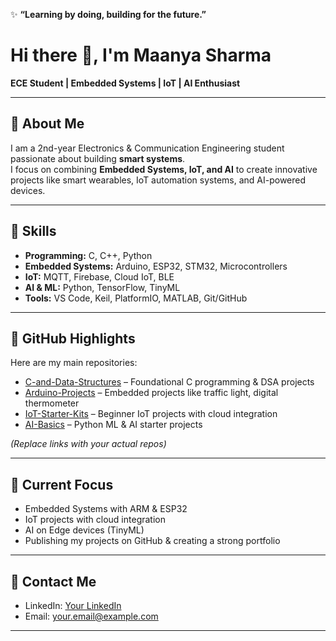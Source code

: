 ✨ **“Learning by doing, building for the future.”**
# Hi there 👋, I'm Maanya Sharma
**ECE Student | Embedded Systems | IoT | AI Enthusiast**

---

## 🔹 About Me
I am a 2nd-year Electronics & Communication Engineering student passionate about building **smart systems**.  
I focus on combining **Embedded Systems, IoT, and AI** to create innovative projects like smart wearables, IoT automation systems, and AI-powered devices.  

---

## 🔹 Skills
- **Programming:** C, C++, Python
- **Embedded Systems:** Arduino, ESP32, STM32, Microcontrollers
- **IoT:** MQTT, Firebase, Cloud IoT, BLE
- **AI & ML:** Python, TensorFlow, TinyML
- **Tools:** VS Code, Keil, PlatformIO, MATLAB, Git/GitHub

---

## 🔹 GitHub Highlights
Here are my main repositories:
- [C-and-Data-Structures](https://github.com/username/C-and-Data-Structures) – Foundational C programming & DSA projects  
- [Arduino-Projects](https://github.com/username/Arduino-Projects) – Embedded projects like traffic light, digital thermometer  
- [IoT-Starter-Kits](https://github.com/username/IoT-Starter-Kits) – Beginner IoT projects with cloud integration  
- [AI-Basics](https://github.com/username/AI-Basics) – Python ML & AI starter projects  

*(Replace links with your actual repos)*

---

## 🔹 Current Focus
- Embedded Systems with ARM & ESP32  
- IoT projects with cloud integration  
- AI on Edge devices (TinyML)  
- Publishing my projects on GitHub & creating a strong portfolio  

---

## 🔹 Contact Me
- LinkedIn: [Your LinkedIn](https://www.linkedin.com/in/username/)  
- Email: your.email@example.com  

---

